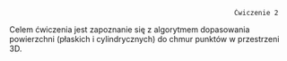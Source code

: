                                                             Ćwiczenie 2



Celem ćwiczenia jest zapoznanie się z algorytmem dopasowania powierzchni (płaskich i cylindrycznych) do chmur punktów w przestrzeni 3D.
